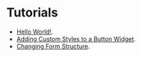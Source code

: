 # Tutorials

- [Hello World!](tutorials/hello-world.md).
- [Adding Custom Styles to a Button Widget](tutorials/adding-custom-styles-to-a-button-widget.md).
- [Changing Form Structure](tutorials/changing-form-structure.md).
